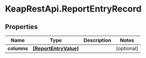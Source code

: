 # KeapRestApi.ReportEntryRecord

## Properties

Name | Type | Description | Notes
------------ | ------------- | ------------- | -------------
**columns** | [**[ReportEntryValue]**](ReportEntryValue.md) |  | [optional] 


